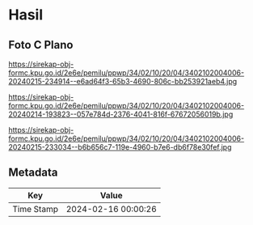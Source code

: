 # Hasil

## Foto C Plano

https://sirekap-obj-formc.kpu.go.id/2e6e/pemilu/ppwp/34/02/10/20/04/3402102004006-20240215-234914--e6ad64f3-65b3-4690-806c-bb253921aeb4.jpg

https://sirekap-obj-formc.kpu.go.id/2e6e/pemilu/ppwp/34/02/10/20/04/3402102004006-20240214-193823--057e784d-2376-4041-816f-67672056019b.jpg

https://sirekap-obj-formc.kpu.go.id/2e6e/pemilu/ppwp/34/02/10/20/04/3402102004006-20240215-233034--b6b656c7-119e-4960-b7e6-db6f78e30fef.jpg


## Metadata

| Key        | Value               |
| ---------- | ------------------- |
| Time Stamp | 2024-02-16 00:00:26 |



